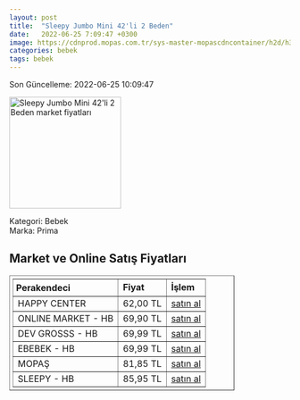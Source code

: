 ```yaml
---
layout: post
title:  "Sleepy Jumbo Mini 42'li 2 Beden"
date:   2022-06-25 7:09:47 +0300
image: https://cdnprod.mopas.com.tr/sys-master-mopascdncontainer/h2d/h38/8944375005214/704630_0_521Wx521H
categories: bebek
tags: bebek
---
```


Son Güncelleme: 2022-06-25 10:09:47

<img src="https://cdnprod.mopas.com.tr/sys-master-mopascdncontainer/h2d/h38/8944375005214/704630_0_521Wx521H" width="200" alt="Sleepy Jumbo Mini 42'li 2 Beden market fiyatları" />

Kategori: Bebek
<br />
Marka: Prima

<h2>Market ve Online Satış Fiyatları</h2>

<table border="1" style="padding: 5px;width:80%;">
  <tr>
    <td style="padding: 5px;"><strong>Perakendeci</strong></td>
    <td><strong>Fiyat</strong></td>
    <td><strong>İşlem</strong></td>
  </tr>
  <tr>
              <td title="Happy Center">HAPPY CENTER</td>
              <td>62,00 TL</td>
              <td><a title="Happy Center" target="_blank" href="https://www.happycenter.com.tr/Product/?product_id=37463">satın al</a></td>
            </tr><tr>
              <td title="Hepsiburada/Online Market Mağazası">ONLINE MARKET - HB</td>
              <td>69,90 TL</td>
              <td><a title="Hepsiburada/Online Market Mağazası" target="_blank" href="https://www.hepsiburada.com/sleepy-sensitive-bebek-bezi-2-beden-mini-jumbo-paket-42-adet-p-ZYSLE060369?magaza=Online%20Market">satın al</a></td>
            </tr><tr>
              <td title="Hepsiburada/DEV GROSSS Mağazası">DEV GROSSS - HB</td>
              <td>69,99 TL</td>
              <td><a title="Hepsiburada/DEV GROSSS Mağazası" target="_blank" href="https://www.hepsiburada.com/sleepy-sensitive-bebek-bezi-2-beden-mini-jumbo-paket-42-adet-p-ZYSLE060369?magaza=dev%20grosss">satın al</a></td>
            </tr><tr>
              <td title="Hepsiburada/ebebek Mağazası">EBEBEK - HB</td>
              <td>69,99 TL</td>
              <td><a title="Hepsiburada/ebebek Mağazası" target="_blank" href="https://www.hepsiburada.com/sleepy-sensitive-bebek-bezi-2-beden-mini-jumbo-paket-42-adet-p-ZYSLE060369?magaza=ebebek">satın al</a></td>
            </tr><tr>
              <td title="Mopaş">MOPAŞ</td>
              <td>81,85 TL</td>
              <td><a title="Mopaş" target="_blank" href="https://www.mopas.com.tr/sleepy-jumbo-mini-42li-2-beden/p/704630">satın al</a></td>
            </tr><tr>
              <td title="Hepsiburada/Sleepy Mağazası">SLEEPY - HB</td>
              <td>85,95 TL</td>
              <td><a title="Hepsiburada/Sleepy Mağazası" target="_blank" href="https://www.hepsiburada.com/sleepy-natural-haftalik-paket-bebek-bezi-2-numara-mini-42-adet-p-HBCV000016QRJY">satın al</a></td>
            </tr>
</table>
